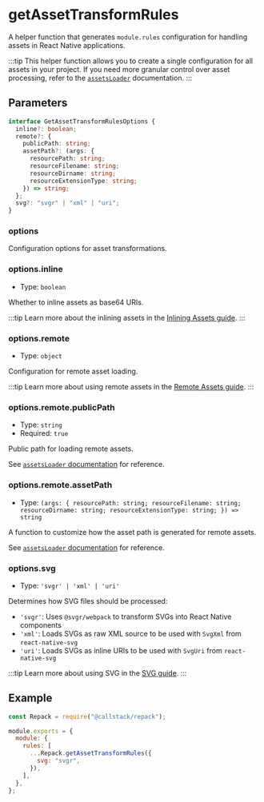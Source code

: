 # getAssetTransformRules

A helper function that generates `module.rules` configuration for handling assets in React Native applications.

:::tip
This helper function allows you to create a single configuration for all assets in your project. If you need more granular control over asset processing, refer to the [`assetsLoader`](/api/loaders/assets-loader) documentation.
:::

## Parameters

```ts
interface GetAssetTransformRulesOptions {
  inline?: boolean;
  remote?: {
    publicPath: string;
    assetPath?: (args: {
      resourcePath: string;
      resourceFilename: string;
      resourceDirname: string;
      resourceExtensionType: string;
    }) => string;
  };
  svg?: "svgr" | "xml" | "uri";
}
```

### options

Configuration options for asset transformations.

### options.inline

- Type: `boolean`

Whether to inline assets as base64 URIs.

:::tip
Learn more about the inlining assets in the [Inlining Assets guide](/docs/guides/inlining-assets).
:::

### options.remote

- Type: `object`

Configuration for remote asset loading.

:::tip
Learn more about using remote assets in the [Remote Assets guide](/docs/guides/remote-assets).
:::

### options.remote.publicPath

- Type: `string`
- Required: `true`

Public path for loading remote assets.

See [`assetsLoader` documentation](/api/loaders/assets-loader#remotepublicpath) for reference.

### options.remote.assetPath

- Type: `(args: { resourcePath: string; resourceFilename: string; resourceDirname: string; resourceExtensionType: string; }) => string`

A function to customize how the asset path is generated for remote assets.

See [`assetsLoader` documentation](/api/loaders/assets-loader#remoteassetpath) for reference.

### options.svg

- Type: `'svgr' | 'xml' | 'uri'`

Determines how SVG files should be processed:

- `'svgr'`: Uses `@svgr/webpack` to transform SVGs into React Native components
- `'xml'`: Loads SVGs as raw XML source to be used with `SvgXml` from `react-native-svg`
- `'uri'`: Loads SVGs as inline URIs to be used with `SvgUri` from `react-native-svg`

:::tip
Learn more about using SVG in the [SVG guide](/docs/guides/svg).
:::

## Example

```js title=rspack.config.cjs
const Repack = require("@callstack/repack");

module.exports = {
  module: {
    rules: [
      ...Repack.getAssetTransformRules({
        svg: "svgr",
      }),
    ],
  },
};
```
